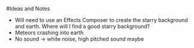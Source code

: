 #Ideas and Notes

* Will need to use an Effects Composer to create the starry background and earth. Where will I find a good starry background?
* Meteors crashing into earth
* No sound -> white noise, high pitched sound maybe